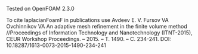 Tested on OpenFOAM 2.3.0

To cite laplacianFoamF in publications use
Avdeev E. V. Fursov VA Ovchinnikov VA An adaptive mesh refinement in the finite volume method //Proceedings of Information Technology and Nanotechnology (ITNT-2015), CEUR Workshop Proceedings. – 2015. – Т. 1490. – С. 234-241.
DOI: 10.18287/1613-0073-2015-1490-234-241
